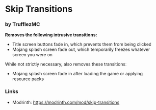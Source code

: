 # Skip Transitions
### by TrufflezMC

**Removes the following intrusive transitions:**
- Title screen buttons fade in, which prevents them from being clicked
- Mojang splash screen fade out, which temporarily freezes whatever screen you were on

While not strictly necessary, also removes these transitions:
- Mojang splash screen fade in after loading the game or applying resource packs

### Links

- Modrinth: https://modrinth.com/mod/skip-transitions
